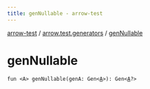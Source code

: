 ```yaml
---
title: genNullable - arrow-test
---
```


[arrow-test](../index.html) / [arrow.test.generators](index.html) / [genNullable](./gen-nullable.html)

# genNullable

`fun <A> genNullable(genA: Gen<`[`A`](gen-nullable.html#A)`>): Gen<`[`A`](gen-nullable.html#A)`?>`